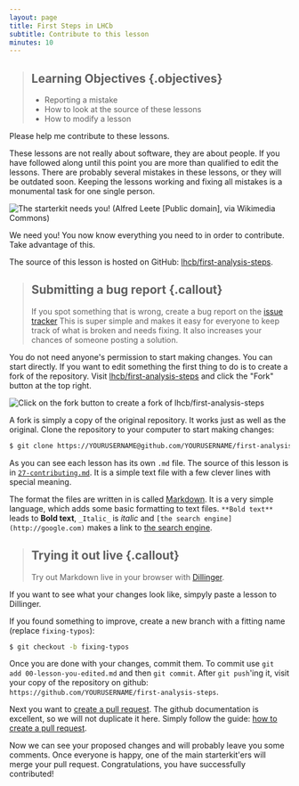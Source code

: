 ```yaml
---
layout: page
title: First Steps in LHCb
subtitle: Contribute to this lesson
minutes: 10
---
```

> ## Learning Objectives {.objectives}
>
> * Reporting a mistake
> * How to look at the source of these lessons
> * How to modify a lesson

Please help me contribute to these lessons.

These lessons are not really about software, they are about people. If
you have followed along until this point you are more than qualified
to edit the lessons. There are probably several mistakes in these
lessons, or they will be outdated soon. Keeping the lessons working and
fixing all mistakes is a monumental task for one single person.

![The starterkit needs you! (Alfred Leete [Public domain], via
 Wikimedia Commons)](img/Kitchener-leete.jpg)

We need you! You now know everything you need to in order to
contribute. Take advantage of this.

The source of this lesson is hosted on GitHub:
[lhcb/first-analysis-steps](https://github.com/lhcb/first-analysis-steps).

> ## Submitting a bug report {.callout}
>
> If you spot something that is wrong, create a bug report on the
> [issue tracker](https://github.com/lhcb/first-analysis-steps/issues)
> This is super simple and makes it easy for everyone to keep track of
> what is broken and needs fixing. It also increases your chances of
> someone posting a solution.

You do not need anyone's permission to start making changes. You can
start directly. If you want to edit something the first thing to do is
to create a fork of the repository. Visit
[lhcb/first-analysis-steps](https://github.com/lhcb/first-analysis-steps)
and click the "Fork" button at the top right.

![Click on the fork button to create a fork of `lhcb/first-analysis-steps`](img/fork-me.png)

A fork is simply a copy of the original repository. It works just as well
as the original. Clone the repository to your computer to start making changes:

```bash
$ git clone https://YOURUSERNAME@github.com/YOURUSERNAME/first-analysis-steps.git
```

As you can see each lesson has its own `.md` file. The source of this
lesson is in
[`27-contributing.md`](https://github.com/lhcb/first-analysis-steps/blob/master/27-contributing.md). It
is a simple text file with a few clever lines with special meaning.

The format the files are written in is called
[Markdown](http://daringfireball.net/projects/markdown/basics). It is
a very simple language, which adds some basic formatting to text
files. `**Bold text**` leads to **Bold text**, `_Italic_` is _italic_
and `[the search engine](http://google.com)` makes a link to [the
search engine](http://google.com).

> ## Trying it out live {.callout}
>
> Try out Markdown live in your browser with [Dillinger](http://dillinger.io/).

If you want to see what your changes look like, simpyly paste a lesson
to Dillinger.

If you found something to improve, create a new branch with a fitting
name (replace `fixing-typos`):

```bash
$ git checkout -b fixing-typos
```

Once you are done with your changes, commit them. To commit use `git
add 00-lesson-you-edited.md` and then `git commit`. After `git
push`'ing it, visit your copy of the repository on github:
`https://github.com/YOURUSERNAME/first-analysis-steps`.

Next you want to [create a pull
request](https://help.github.com/articles/creating-a-pull-request/). The
github documentation is excellent, so we will not duplicate it here. Simply
follow the guide: [how to create a pull
request](https://help.github.com/articles/creating-a-pull-request/).

Now we can see your proposed changes and will probably leave you some
comments. Once everyone is happy, one of the main starterkit'ers will
merge your pull request. Congratulations, you have successfully
contributed!
